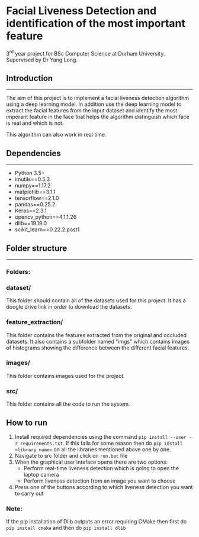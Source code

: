 # Facial Liveness Detection and identification of the most important feature

 3<sup>rd</sup> year project for BSc Computer Science at Durham University. Supervised by Dr Yang Long.

 ## Introduction

 ----

 The aim of this project is to implement a facial liveness detection algorithm using a deep learning model. In addition use the deep learning model to extract the facial features from the input dataset and identify the most imporant feature in the face that helps the algorithm distinguish which face is real and which is not. 

 This algorithm can also work in real time.

 ## Dependencies
 ----
 * Python 3.5+
 * imutils==0.5.3
 * numpy==1.17.2
 * matplotlib==3.1.1
 * tensorflow==2.1.0
 * pandas==0.25.2
 * Keras==2.3.1
 * opencv_python==4.1.1.26
 * dlib==19.19.0
 * scikit_learn==0.22.2.post1

 ## Folder structure
 ---
### **Folders:**

 ### dataset/
 This folder should contain all of the datasets used for this project. It has a doogle drive link in order to download the datasets.

### feature_extraction/
 This folder contains the features extracted from the original and occluded datasets. It also contains a subfolder named "imgs" which contains images of histograms showing the difference between the different facial features.  

### images/
This folder contains images used for the project.

 ### src/
 This folder contains all the code to run the system.






## How to run
1) Install required dependencies using the command `pip install --user -r requirements.txt`. If this fails for some reason then do `pip install <library name>` on all the libraries mentioned above one by one.
2) Navigate to src folder and click on `run.bat` file
3) When the graphical user inteface opens there are two options:
    * Perform real-time liveness detection which is going to open the laptop camera
    * Perform liveness detection from an image you want to choose
4) Press one of the buttons according to which liveness detection you want to carry out


### Note:

If the pip installation of Dlib outputs an error requiring CMake then first do `pip install cmake` and then do `pip install dlib`

 

 


